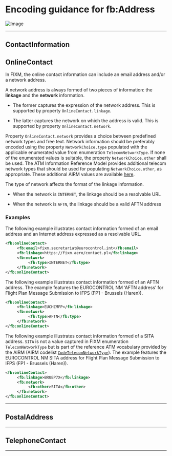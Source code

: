 # Encoding guidance for fb:Address

![Image](https://www.fixm.aero/releases/FIXM-4.3.0/doc/logical_model_documentation/EARoot/EA1/EA1/EA2/EA25.png)

---

## ContactInformation

## OnlineContact

In FIXM, the online contact information can include an email address
and/or a network address.

A network address is always formed of two pieces of information: the
**linkage** and the **network** information.

- The former captures the expression of the network address. This is
    supported by property `OnlineContact.linkage`.

- The latter captures the network on which the address is valid. This
    is supported by property `OnlineContact.network`.

Property `OnlineContact.network` provides a choice between predefined
network types and free text. Network information should be preferably
encoded using the property `NetworkChoice.type` populated with the
applicable enumerated value from enumeration `TelecomNetworkType`. If none
of the enumerated values is suitable, the property `NetworkChoice.other`
shall be used. The ATM Information Reference Model provides additional
telecom network types that should be used for populating
`NetworkChoice.other`, as appropriate. These additional AIRM values are
available [here](http://airm.aero/viewer/1.0.0/logical-model/CodeTelecomNetworkType.html).

The type of network affects the format of the linkage information.

- When the network is `INTERNET`, the linkage should be a resolvable URL

- When the network is `AFTN`, the linkage should be a valid AFTN address

### Examples

The following example illustrates contact information formed of an email
address and an Internet address expressed as a resolvable URL.

```xml
<fb:onlineContact>
     <fb:email>fixm.secretariat@eurocontrol.int</fb:email>
     <fb:linkage>https://fixm.aero/contact.pl</fb:linkage>
     <fb:network>
          <fb:type>INTERNET</fb:type>
     </fb:network>
</fb:onlineContact>
```

The following example illustrates contact information formed of an AFTN
address. The example features the EUROCONTROL NM ‘AFTN address’ for
Flight Plan Message Submission to IFPS (FP1 - Brussels (Haren)).

```xml
<fb:onlineContact>
     <fb:linkage>EUCHZMFP</fb:linkage>
     <fb:network>
          <fb:type>AFTN</fb:type>
     </fb:network>
</fb:onlineContact>
```

The following example illustrates contact information formed of a SITA
address. `SITA` is not a value captured in FIXM enumeration
`TelecomNetworkType` but is part of the reference ATM vocabulary provided
by the AIRM (AIRM codelist
[`CodeTelecomNetworkType`](http://airm.aero/viewer/1.0.0/logical-model/CodeTelecomNetworkType.html)).
The example features the EUROCONTROL NM SITA address for Flight Plan
Message Submission to IFPS (FP1 - Brussels (Haren)).

```xml
<fb:onlineContact>
     <fb:linkage>BRUEP7X</fb:linkage>
     <fb:network>
          <fb:other>SITA</fb:other>
     </fb:network>
</fb:onlineContact>
```

---

## PostalAddress

---

## TelephoneContact

---
